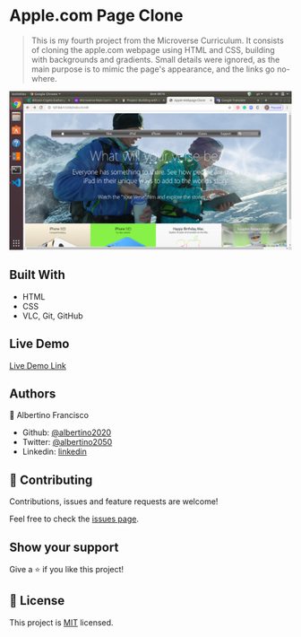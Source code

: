 # Apple.com Page Clone

> This is my fourth project from the Microverse Curriculum. It consists of cloning the apple.com webpage using HTML and CSS, building with backgrounds and gradients. Small details were ignored, as the main purpose is to mimic the page's appearance, and the links go no-where.

![screenshot](./images/Apple-Clone.png)

## Built With

- HTML
- CSS
- VLC, Git, GitHub

## Live Demo

[Live Demo Link](https://rawcdn.githack.com/Albertino2020/apple.com-clone/6da69fc522bd31603d3ca2ceaec20c35c4b78d60/index.html)

## Authors

👤 Albertino Francisco

- Github: [@albertino2020](https://github.com/albertino2020)
- Twitter: [@albertino2050](https://twitter.com/albertino2050)
- Linkedin: [linkedin](https://linkedin.com/in/boamorte)

## 🤝 Contributing

Contributions, issues and feature requests are welcome!

Feel free to check the [issues page](issues/).

## Show your support

Give a ⭐️ if you like this project!

## 📝 License

This project is [MIT](lic.url) licensed.
